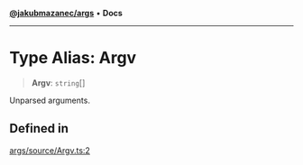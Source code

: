 [**@jakubmazanec/args**](../README.md) • **Docs**

---

# Type Alias: Argv

> **Argv**: `string`[]

Unparsed arguments.

## Defined in

[args/source/Argv.ts:2](https://github.com/jakubmazanec/tools/blob/e8e1a063ee4a3ba5413ab6c19f760853c220a8ce/packages/args/source/Argv.ts#L2)
